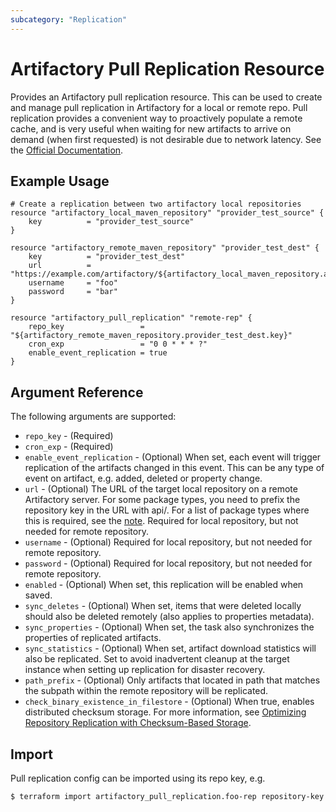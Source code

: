 ```yaml
---
subcategory: "Replication"
---
```

# Artifactory Pull Replication Resource

Provides an Artifactory pull replication resource. This can be used to create and manage pull replication in Artifactory
for a local or remote repo. Pull replication provides a convenient way to proactively populate a remote cache, and is very useful 
when waiting for new artifacts to arrive on demand (when first requested) is not desirable due to network latency.
See the [Official Documentation](https://www.jfrog.com/confluence/display/JFROG/Repository+Replication#RepositoryReplication-PullReplication).

## Example Usage

```hcl
# Create a replication between two artifactory local repositories
resource "artifactory_local_maven_repository" "provider_test_source" {
	key          = "provider_test_source"
}

resource "artifactory_remote_maven_repository" "provider_test_dest" {
	key          = "provider_test_dest"
	url          = "https://example.com/artifactory/${artifactory_local_maven_repository.artifactory_local_maven_repository.key}"
	username     = "foo"
	password     = "bar"
}

resource "artifactory_pull_replication" "remote-rep" {
	repo_key                 = "${artifactory_remote_maven_repository.provider_test_dest.key}"
	cron_exp                 = "0 0 * * * ?"
	enable_event_replication = true
}
```

## Argument Reference

The following arguments are supported:

* `repo_key` - (Required)
* `cron_exp` - (Required)
* `enable_event_replication` - (Optional) When set, each event will trigger replication of the artifacts changed in this event. This can be any type of event on artifact, e.g. added, deleted or property change.
* `url` - (Optional) The URL of the target local repository on a remote Artifactory server. For some package types, you need to prefix the repository key in the URL with api/<pkg>. 
   For a list of package types where this is required, see the [note](https://www.jfrog.com/confluence/display/JFROG/Repository+Replication#RepositoryReplication-anchorPREFIX). 
   Required for local repository, but not needed for remote repository.
* `username` - (Optional) Required for local repository, but not needed for remote repository.
* `password` - (Optional) Required for local repository, but not needed for remote repository.
* `enabled` - (Optional) When set, this replication will be enabled when saved.
* `sync_deletes` - (Optional) When set, items that were deleted locally should also be deleted remotely (also applies to properties metadata).
* `sync_properties` - (Optional) When set, the task also synchronizes the properties of replicated artifacts.
* `sync_statistics` - (Optional) When set, artifact download statistics will also be replicated. Set to avoid inadvertent cleanup at the target instance when setting up replication for disaster recovery.
* `path_prefix` - (Optional) Only artifacts that located in path that matches the subpath within the remote repository will be replicated.
* `check_binary_existence_in_filestore` - (Optional) When true, enables distributed checksum storage. For more information, see
  [Optimizing Repository Replication with Checksum-Based Storage](https://www.jfrog.com/confluence/display/JFROG/Repository+Replication#RepositoryReplication-OptimizingRepositoryReplicationUsingStorageLevelSynchronizationOptions).

## Import

Pull replication config can be imported using its repo key, e.g.

```
$ terraform import artifactory_pull_replication.foo-rep repository-key
```
